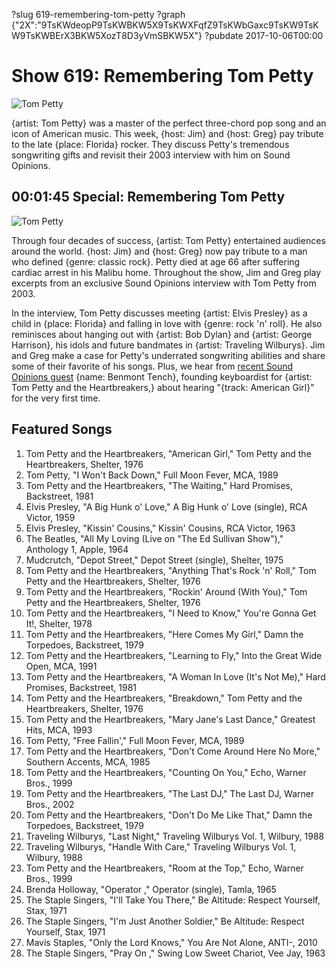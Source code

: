 ?slug 619-remembering-tom-petty
?graph {"2X":"9TsKWdeopP9TsKWBKW5X9TsKWXFqfZ9TsKWbGaxc9TsKW9TsKW9TsKWBErX3BKW5XozT8D3yVmSBKW5X"}
?pubdate 2017-10-06T00:00

# Show 619: Remembering Tom Petty
![Tom Petty](//static.soundopinions.org/images/2017/tompetty_web.jpg)

{artist: Tom Petty} was a master of the perfect three-chord pop song and an icon of American music. This week, {host: Jim} and {host: Greg} pay tribute to the late {place: Florida} rocker. They discuss Petty's tremendous songwriting gifts and revisit their 2003 interview with him on Sound Opinions.


## 00:01:45 Special: Remembering Tom Petty
![Tom Petty](//static.soundopinions.org/assets/619/2X0.jpg)

Through four decades of success, {artist: Tom Petty} entertained audiences around the world. {host: Jim} and {host: Greg} now pay tribute to a man who defined {genre: classic rock}. Petty died at age 66 after suffering cardiac arrest in his Malibu home. Throughout the show, Jim and Greg play excerpts from an exclusive Sound Opinions interview with Tom Petty from 2003. 

In the interview, Tom Petty discusses meeting {artist: Elvis Presley} as a child in {place: Florida} and falling in love with {genre: rock 'n' roll}. He also reminisces about hanging out with {artist: Bob Dylan} and {artist: George Harrison}, his idols and future bandmates in {artist: Traveling Wilburys}. Jim and Greg make a case for Petty's underrated songwriting abilities and share some of their favorite of his songs. Plus, we hear from [recent Sound Opinions guest](http://soundopinions.org/show/602/#benmonttench) {name: Benmont Tench}, founding keyboardist for {artist: Tom Petty and the Heartbreakers,} about hearing "{track: American Girl}" for the very first time.


## Featured Songs

1. Tom Petty and the Heartbreakers, "American Girl," Tom Petty and the Heartbreakers, Shelter, 1976
1. Tom Petty, "I Won't Back Down," Full Moon Fever, MCA, 1989
1. Tom Petty and the Heartbreakers, "The Waiting," Hard Promises, Backstreet, 1981
1. Elvis Presley, "A Big Hunk o' Love," A Big Hunk o' Love (single), RCA Victor, 1959
1. Elvis Presley, "Kissin' Cousins," Kissin' Cousins, RCA Victor, 1963
1. The Beatles, "All My Loving (Live on "The Ed Sullivan Show")," Anthology 1, Apple, 1964
1. Mudcrutch, "Depot Street," Depot Street (single), Shelter, 1975
1. Tom Petty and the Heartbreakers, "Anything That's Rock 'n' Roll," Tom Petty and the Heartbreakers, Shelter, 1976
1. Tom Petty and the Heartbreakers, "Rockin' Around (With You)," Tom Petty and the Heartbreakers, Shelter, 1976
1. Tom Petty and the Heartbreakers, "I Need to Know," You're Gonna Get It!, Shelter, 1978
1. Tom Petty and the Heartbreakers, "Here Comes My Girl," Damn the Torpedoes, Backstreet, 1979
1. Tom Petty and the Heartbreakers, "Learning to Fly," Into the Great Wide Open, MCA, 1991
1. Tom Petty and the Heartbreakers, "A Woman In Love (It's Not Me)," Hard Promises, Backstreet, 1981
1. Tom Petty and the Heartbreakers, "Breakdown," Tom Petty and the Heartbreakers, Shelter, 1976
1. Tom Petty and the Heartbreakers, "Mary Jane's Last Dance," Greatest Hits, MCA, 1993
1. Tom Petty, "Free Fallin'," Full Moon Fever, MCA, 1989
1. Tom Petty and the Heartbreakers, "Don't Come Around Here No More," Southern Accents, MCA, 1985
1. Tom Petty and the Heartbreakers, "Counting On You," Echo, Warner Bros., 1999
1. Tom Petty and the Heartbreakers, "The Last DJ," The Last DJ, Warner Bros., 2002
1. Tom Petty and the Heartbreakers, "Don't Do Me Like That," Damn the Torpedoes, Backstreet, 1979
1. Traveling Wilburys, "Last Night," Traveling Wilburys Vol. 1, Wilbury, 1988
1. Traveling Wilburys, "Handle With Care," Traveling Wilburys Vol. 1, Wilbury, 1988
1. Tom Petty and the Heartbreakers, "Room at the Top," Echo, Warner Bros., 1999
1. Brenda Holloway, "Operator ," Operator (single), Tamla, 1965
1. The Staple Singers, "I'll Take You There," Be Altitude: Respect Yourself, Stax, 1971
1. The Staple Singers, "I'm Just Another Soldier," Be Altitude: Respect Yourself, Stax, 1971
1. Mavis Staples, "Only the Lord Knows," You Are Not Alone, ANTI-, 2010
1. The Staple Singers, "Pray On ," Swing Low Sweet Chariot, Vee Jay, 1963
